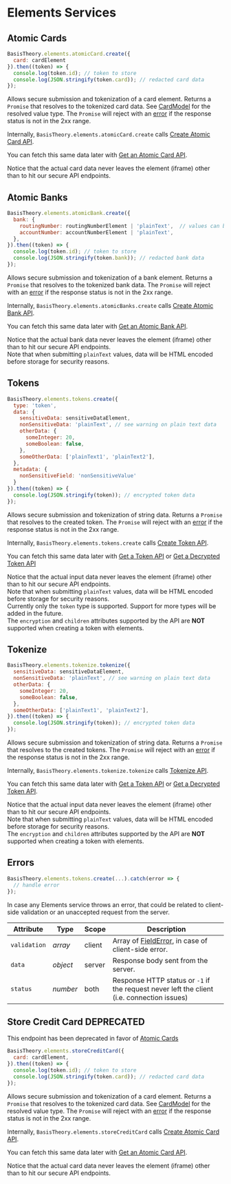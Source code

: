 # Elements Services

## Atomic Cards

```javascript
BasisTheory.elements.atomicCard.create({
  card: cardElement
}).then((token) => {
  console.log(token.id); // token to store
  console.log(JSON.stringify(token.card)); // redacted card data
});
```

Allows secure submission and tokenization of a card element. Returns a `Promise` that resolves to the tokenized card data.
See [CardModel](#element-types-card-element) for the resolved value type. The `Promise` will reject with an [error](#elements-services-errors)
if the response status is not in the 2xx range.

Internally, `BasisTheory.elements.atomicCard.create` calls [Create Atomic Card API](/api-reference/#atomic-cards-create-atomic-card).

You can fetch this same data later with [Get an Atomic Card API](/api-reference/#atomic-cards-get-an-atomic-card).

<aside class="notice">
  <span>Notice that the actual card data never leaves the element (iframe) other than to hit our secure API endpoints.</span>
</aside>

## Atomic Banks

```javascript
BasisTheory.elements.atomicBank.create({
  bank: {
    routingNumber: routingNumberElement | 'plainText',  // values can be either a TextElement or plain text (see warning).
    accountNumber: accountNumberElement | 'plainText',
  },
}).then((token) => {
  console.log(token.id); // token to store
  console.log(JSON.stringify(token.bank)); // redacted bank data
});
```

Allows secure submission and tokenization of a bank element. Returns a `Promise` that resolves to the tokenized bank
data. The `Promise` will reject with an [error](#elements-services-errors) if the response status is not in the 2xx
range.

Internally, `BasisTheory.elements.atomicBanks.create` calls [Create Atomic Bank API](/api-reference#atomic-banks-create-atomic-bank).

You can fetch this same data later with [Get an Atomic Bank API](/api-reference#atomic-banks-get-an-atomic-bank).

<aside class="notice">
  <span>Notice that the actual bank data never leaves the element (iframe) other than to hit our secure API endpoints.</span>
</aside>

<aside class="warning">
  <span>Note that when submitting <code>plainText</code> values, data will be HTML encoded before storage for security reasons.
</aside>

## Tokens

```javascript
BasisTheory.elements.tokens.create({
  type: 'token',
  data: {
    sensitiveData: sensitiveDataElement,
    nonSensitiveData: 'plainText', // see warning on plain text data
    otherData: {
      someInteger: 20,
      someBoolean: false,
    },
    someOtherData: ['plainText1', 'plainText2'],
  },
  metadata: {
    nonSensitiveField: 'nonSensitiveValue'
  }
}).then((token) => {
  console.log(JSON.stringify(token)); // encrypted token data
});
```

Allows secure submission and tokenization of string data. Returns a `Promise` that resolves to the created token. The
`Promise` will reject with an [error](#elements-services-errors) if the response status is not in the 2xx range.

Internally, `BasisTheory.elements.tokens.create` calls [Create Token API](/api-reference#tokens-create-token).

You can fetch this same data later with [Get a Token API](/api-reference#tokens-get-a-token) or [Get a Decrypted Token API](/api-reference#tokens-get-a-decrypted-token)

<aside class="notice">
  <span>Notice that the actual input data never leaves the element (iframe) other than to hit our secure API endpoints.</span>
</aside>

<aside class="warning">
  <span>Note that when submitting <code>plainText</code> values, data will be HTML encoded before storage for security reasons.
</aside>

<aside class="warning">
  <span>Currently only the <code>token</code> type is supported. Support for more types will be added in the future.</span>
</aside>

<aside class="warning">
  <span>The <code>encryption</code> and <code>children</code> attributes supported by the API are <strong>NOT</strong> supported when creating a token with elements.</span>
</aside>

## Tokenize

```javascript
BasisTheory.elements.tokenize.tokenize({
  sensitiveData: sensitiveDataElement,
  nonSensitiveData: 'plainText', // see warning on plain text data
  otherData: {
    someInteger: 20,
    someBoolean: false,
  },
  someOtherData: ['plainText1', 'plainText2'],
}).then((token) => {
  console.log(JSON.stringify(token)); // encrypted token data
});
```

Allows secure submission and tokenization of string data. Returns a `Promise` that resolves to the created tokens. The
`Promise` will reject with an [error](#elements-services-errors) if the response status is not in the 2xx range.

Internally, `BasisTheory.elements.tokenize.tokenize` calls [Tokenize API](/api-reference#tokenize).

You can fetch this same data later with [Get a Token API](/api-reference#tokens-get-a-token) or [Get a Decrypted Token API](/api-reference#tokens-get-a-decrypted-token).

<aside class="notice">
  <span>Notice that the actual input data never leaves the element (iframe) other than to hit our secure API endpoints.</span>
</aside>

<aside class="warning">
  <span>Note that when submitting <code>plainText</code> values, data will be HTML encoded before storage for security reasons.
</aside>

<aside class="warning">
  <span>The <code>encryption</code> and <code>children</code> attributes supported by the API are <strong>NOT</strong> supported when creating a token with elements.</span>
</aside>


## Errors

```javascript
BasisTheory.elements.tokens.create(...).catch(error => {
  // handle error
});
```

In case any Elements service throws an error, that could be related to client-side validation or an unaccepted request from the server.

Attribute    | Type       | Scope  | Description
------------ | ---------- | ------ | -----------
`validation` | *array*    | client | Array of [FieldError](#element-events-on-change-fielderror), in case of client-side error.
`data`       | *object*   | server | Response body sent from the server.
`status`     | *number*   | both   | Response HTTP status or `-1` if the request never left the client (i.e. connection issues)


## Store Credit Card <span class="deprecated menu">DEPRECATED</span>

<aside class="danger">
  <span>This endpoint has been deprecated in favor of <a class="black-link" href="#elements-services-atomic-cards">Atomic Cards</a></span>
</aside>

```javascript
BasisTheory.elements.storeCreditCard({
  card: cardElement,
}).then((token) => {
  console.log(token.id); // token to store
  console.log(JSON.stringify(token.card)); // redacted card data
});
```

Allows secure submission and tokenization of a card element. Returns a `Promise` that resolves to the tokenized card
data. See [CardModel](#element-types-card-element) for the resolved value type. The `Promise` will reject with an
[error](#elements-services-errors) if the response status is not in the 2xx range.

Internally, `BasisTheory.elements.storeCreditCard` calls [Create Atomic Card API](/api-reference/#atomic-cards-create-atomic-card).

You can fetch this same data later with [Get an Atomic Card API](/api-reference/#atomic-cards-get-an-atomic-card).

<aside class="notice">
  <span>Notice that the actual card data never leaves the element (iframe) other than to hit our secure API endpoints.</span>
</aside>
